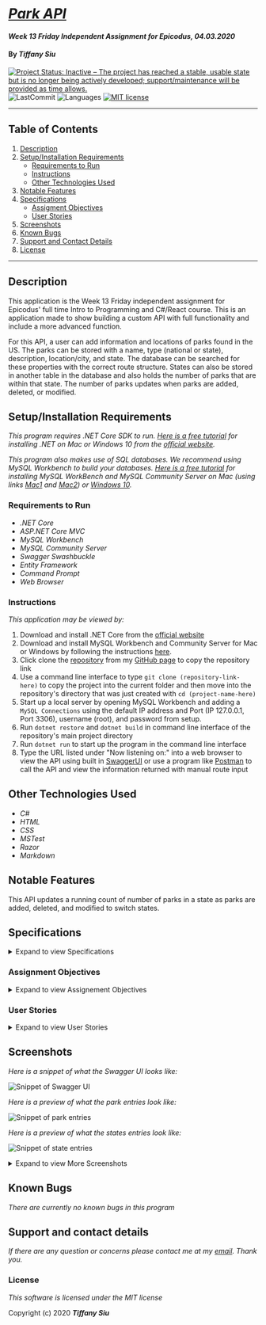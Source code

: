 # _[Park API](https://github.com/TSiu88/parkApi)_

#### _Week 13 Friday Independent Assignment for Epicodus, 04.03.2020_

#### By _**Tiffany Siu**_

[![Project Status: Inactive – The project has reached a stable, usable state but is no longer being actively developed; support/maintenance will be provided as time allows.](https://www.repostatus.org/badges/latest/inactive.svg)](https://www.repostatus.org/#inactive)
![LastCommit](https://img.shields.io/github/last-commit/tsiu88/parkApi)
![Languages](https://img.shields.io/github/languages/top/tsiu88/parkApi)
[![MIT license](https://img.shields.io/badge/License-MIT-orange.svg)](https://lbesson.mit-license.org/)

---
## Table of Contents
1. [Description](#description)
2. [Setup/Installation Requirements](#setup/installation-requirements)
    - [Requirements to Run](#requirements-to-run)
    - [Instructions](#instructions)
    - [Other Technologies Used](#other-technologies-used)
3. [Notable Features](#notable-features)
4. [Specifications](#specifications)
    - [Assigment Objectives](#assignment-objectives)
    - [User Stories](#user-stories)
5. [Screenshots](#screenshots)
6. [Known Bugs](#known-bugs)
7. [Support and Contact Details](#support-and-contact-details)
8. [License](#license)
---
## Description

This application is the Week 13 Friday independent assignment for Epicodus' full time Intro to Programming and C#/React course.  This is an application made to show building a custom API with full functionality and include a more advanced function.

For this API, a user can add information and locations of parks found in the US.  The parks can be stored with a name, type (national or state), description, location/city, and state.  The database can be searched for these properties with the correct route structure.  States can also be stored in another table in the database and also holds the number of parks that are within that state.  The number of parks updates when parks are added, deleted, or modified.

## Setup/Installation Requirements

_This program requires .NET Core SDK to run. [Here is a free tutorial](https://www.learnhowtoprogram.com/c-and-net/getting-started-with-c/installing-c-and-net) for installing .NET on Mac or Windows 10 from the [official website](https://dotnet.microsoft.com/download/dotnet-core/)._ 

_This program also makes use of SQL databases. We recommend using MySQL Workbench to build your databases. [Here is a free tutorial](https://www.learnhowtoprogram.com/c-and-net/getting-started-with-c/installing-and-configuring-mysql) for installing MySQL WorkBench and MySQL Community Server on Mac (using links [Mac1](https://dev.mysql.com/downloads/file/?id=484914) and [Mac2](https://dev.mysql.com/downloads/file/?id=484391)) or [Windows 10](https://dev.mysql.com/downloads/file/?id=484919)._

### Requirements to Run
* _.NET Core_
* _ASP.NET Core MVC_
* _MySQL Workbench_
* _MySQL Community Server_
* _Swagger Swashbuckle_
* _Entity Framework_
* _Command Prompt_
* _Web Browser_

### Instructions

*This application may be viewed by:*

1. Download and install .NET Core from the [official website](https://dotnet.microsoft.com/download/dotnet-core/)
2. Download and install MySQL Workbench and Community Server for Mac or Windows by following the instructions [here](https://www.learnhowtoprogram.com/c-and-net/getting-started-with-c/installing-and-configuring-mysql).
3. Click clone the [repository](https://github.com/TSiu88/ParkApi.git) from my [GitHub page](https://github.com/TSiu88) to copy the repository link
4. Use a command line interface to type `git clone (repository-link-here)` to copy the project into the current folder and then move into the repository's directory that was just created with `cd (project-name-here)`
5. Start up a local server by opening MySQL Workbench and adding a `MySQL Connections` using the default IP address and Port (IP 127.0.0.1, Port 3306), username (root), and password from setup.
6. Run `dotnet restore` and `dotnet build` in command line interface of the repository's main project directory
7. Run `dotnet run` to start up the program in the command line interface
8. Type the URL listed under "Now listening on:" into a web browser to view the API using built in [SwaggerUI](https://swagger.io/) or use a program like [Postman](https://www.postman.com/) to call the API and view the information returned with manual route input


## Other Technologies Used
* _C#_
* _HTML_
* _CSS_
* _MSTest_
* _Razor_
* _Markdown_

## Notable Features
This API updates a running count of number of parks in a state as parks are added, deleted, and modified to switch states.

## Specifications

<details>
  <summary>Expand to view Specifications</summary>

| Specification | Input | Output |
| :-------------     | :------------- | :------------- |
| The api displays a home screen with Swagger | Application start | Welcome screen displayed with all possible API calls |
| The api is able to show all parks when GET method is used | GET http://localhost:5000/api/parks | Displays all parks with info |
| The api is able to show all states when GET method is used | GET http://localhost:5000/api/states | Displays all states with info |
| The api is able to show all national or state parks (or other properties) when GET method is used with parameters | GET http://localhost:5000/api/parks?type={national/state} | Displays all national or state parks with info |
| The api is able to show all parks for a state when GET method is used with multiple parameters | GET http://localhost:5000/api/parks?state={stateName}&type={national/state} | Displays all state parks for that state with info |
| The api is able to add parks with POST methods | POST http://localhost:5000/api/parks | Adds new park with provided info and increase count of parks for that state |
| The api is able to edit/update existing parks with PUT method | PUT http://localhost:5000/api/{id} | Update existing park with provided info and correct counts of parks for that state |
| The api is able to delete existing parks with DELETE method | DELETE http://localhost:5000/api/{id} | Delete park from database and decrease count of parks for that state |

</details>

### Assignment Objectives

<details>
  <summary>Expand to view Assignement Objectives</summary>

**At the very least, your API should include the following:**

* Full CRUD functionality.
* Further exploration of one of the following objectives: authentication, versioning, pagination, Swagger documentation, or CORS.
* Complete documentation of API endpoints and the further exploration you did.

#### Objectives:

[x] Application includes CRUD functionality and successfully returns responses to API calls.
[x] Application includes at least one of the further exploration objectives: authentication, versioning, pagination, Swagger documentation, or CORS.
[x] Application is well-documented, including specific documentation on further exploration.
[x] Commit history clearly shows eight hours of work.

#### Further Exploration:

Once you complete the requirements for the code review, consider adding other functionality from Monday’s Further Exploration. Get creative and add other custom routes, scopes and functionality as well. Here are a few other possibilities to consider:

* Add a RANDOM endpoint that randomly returns a park/business/animal.
* Add a second custom endpoint that accepts parameters. Example: a SEARCH route that allows users to search by specific park names.

</details>

### User Stories

<details>
  <summary>Expand to view User Stories</summary>

* As a user of the API, I want to be able to view all parks in the system so I can have a reference to all existing parks.
* As a user of the API, I want to be able to view all parks by state or national status so I can distinguish which ones are the larger national parks or smaller state parks with more amenities.
* As a user of the API, I want to be able to view all parks in a state so I can distinguish which ones are nearby in the same state.
* As a maintainer of the API database, I want to be able to add, edit, or delete parks so I can keep the database up to date with correct information.

</details>

## Screenshots

_Here is a snippet of what the Swagger UI looks like:_

![Snippet of Swagger UI](./ParkApi/img/snippet1.png)

_Here is a preview of what the park entries look like:_

![Snippet of park entries](./ParkApi/img/snippet2.png)

_Here is a preview of what the states entries look like:_

![Snippet of state entries](./ParkApi/img/snippet3.png)

<details>
  <summary>Expand to view More Screenshots</summary>

_Here is a preview of using multiple parameters in GET method:_

![Snippet of GET method parameters](./ParkApi/img/getparameters.gif)

</details>

## Known Bugs

_There are currently no known bugs in this program_

## Support and contact details

_If there are any question or concerns please contact me at my [email](mailto:tsiu88@gmail.com). Thank you._

### License

*This software is licensed under the MIT license*

Copyright (c) 2020 **_Tiffany Siu_**
